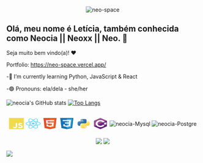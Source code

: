 <div align="center"> 
<img align="center" alt="neo-space" height="300" width="500" src="https://github.com/neocia/NeoWorld/blob/master/LOGO-GREENLIGHT.png">
</div>



## Olá, meu nome é Letícia, também conhecida como Neocia || Neoxx || Neo. 💚


Seja muito bem vindo(a)! ♥

Portfolio: https://neo-space.vercel.app/

-🌱 I’m currently learning Python, JavaScript & React

-🟢 Pronouns: ela/dela - she/her



![neocia's GitHub stats](https://github-readme-stats.vercel.app/api?username=neocia&theme=shadow_green&show_icons=true&card_width=250)
[![Top Langs](https://github-readme-stats.vercel.app/api/top-langs/?username=neocia&layout=compact&theme=shadow_green&show_icons=true&card_width=250)](https://github.com/neocia/github-readme-stats)



<div style="display: inline_block" align="center"><br>
  <img align="center" alt="neocia-Js" height="30" width="40" src="https://raw.githubusercontent.com/devicons/devicon/master/icons/javascript/javascript-plain.svg">
  <img align="center" alt="neocia-React" height="30" width="40" src="https://raw.githubusercontent.com/devicons/devicon/master/icons/react/react-original.svg">
  <img align="center" alt="neocia-HTML" height="30" width="40" src="https://raw.githubusercontent.com/devicons/devicon/master/icons/html5/html5-original.svg">
  <img align="center" alt="neocia-CSS" height="30" width="40" src="https://raw.githubusercontent.com/devicons/devicon/master/icons/css3/css3-original.svg">
  <img align="center" alt="neocia-Python" height="30" width="40" src="https://raw.githubusercontent.com/devicons/devicon/master/icons/python/python-original.svg">
  <img align="center" alt="neocia-Csharp" height="30" width="40" src="https://raw.githubusercontent.com/devicons/devicon/master/icons/csharp/csharp-original.svg">
  <img align="center" alt="neocia-Mysql" height="30" width="40" src="https://cdn.jsdelivr.net/gh/devicons/devicon@latest/icons/mysql/mysql-original-wordmark.svg">
  <img align="center" alt="neocia-Postgre" height="30" width="40" src="https://cdn.jsdelivr.net/gh/devicons/devicon@latest/icons/postgresql/postgresql-original-wordmark.svg">

          
          
</div>

###

<div align="center"> 
  <a href = "lsouzagbrl@gmail.com"><img src="https://img.shields.io/badge/-Gmail-%23333?style=for-the-badge&logo=gmail&logoColor=white" target="_blank"></a>
  <a href="[https://www.linkedin.com/in/rafaella-ballerini-45875016a](https://www.linkedin.com/in/leticia-gabriella-852838101/)" target="_blank"><img src="https://img.shields.io/badge/-LinkedIn-%230077B5?style=for-the-badge&logo=linkedin&logoColor=white" target="_blank"></a> 
  
</div>

![](https://komarev.com/ghpvc/?username=neocia&color=brightgreen&style=flat-square)
